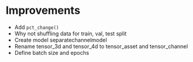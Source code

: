 # Improvements

* Add `pct_change()`
* Why not shuffling data for train, val, test split
* Create model separatechannelmodel
* Rename tensor_3d and tensor_4d to tensor_asset and tensor_channel
* Define batch size and epochs